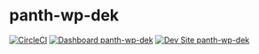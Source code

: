 # panth-wp-dek

[![CircleCI](https://circleci.com/gh/GhostInTheMachines/panth-wp-dek.svg?style=shield)](https://circleci.com/gh/GhostInTheMachines/panth-wp-dek)
[![Dashboard panth-wp-dek](https://img.shields.io/badge/dashboard-panth_wp_dek-yellow.svg)](https://dashboard.pantheon.io/sites/60fdf4fd-dc03-443b-8913-d63052b1f494#dev/code)
[![Dev Site panth-wp-dek](https://img.shields.io/badge/site-panth_wp_dek-blue.svg)](http://dev-panth-wp-dek.pantheonsite.io/)